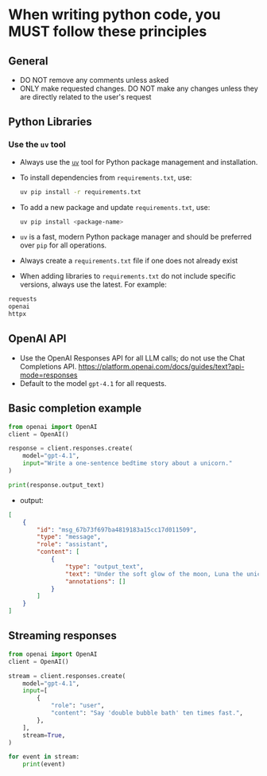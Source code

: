 # When writing python code, you MUST follow these principles

## General

- DO NOT remove any comments unless asked
- ONLY make requested changes. DO NOT make any changes unless they are directly related to the user's request

## Python Libraries

### Use the `uv` tool

- Always use the [`uv`](https://github.com/astral-sh/uv) tool for Python package management and installation.
- To install dependencies from `requirements.txt`, use:
  ```bash
  uv pip install -r requirements.txt
  ```
- To add a new package and update `requirements.txt`, use:
  ```bash
  uv pip install <package-name>
  ```
- `uv` is a fast, modern Python package manager and should be preferred over `pip` for all operations.

- Always create a `requirements.txt` file if one does not already exist
- When adding libraries to `requirements.txt` do not include specific versions, always use the latest. For example:

```requirements.txt
requests
openai
httpx
```

## OpenAI API

- Use the OpenAI Responses API for all LLM calls; do not use the Chat Completions API. <https://platform.openai.com/docs/guides/text?api-mode=responses>
- Default to the model `gpt-4.1` for all requests.

## Basic completion example

```python
from openai import OpenAI
client = OpenAI()

response = client.responses.create(
    model="gpt-4.1",
    input="Write a one-sentence bedtime story about a unicorn."
)

print(response.output_text)
```

- output:

```json
[
    {
        "id": "msg_67b73f697ba4819183a15cc17d011509",
        "type": "message",
        "role": "assistant",
        "content": [
            {
                "type": "output_text",
                "text": "Under the soft glow of the moon, Luna the unicorn danced through fields of twinkling stardust, leaving trails of dreams for every child asleep.",
                "annotations": []
            }
        ]
    }
]
```

## Streaming responses

```python
from openai import OpenAI
client = OpenAI()

stream = client.responses.create(
    model="gpt-4.1",
    input=[
        {
            "role": "user",
            "content": "Say 'double bubble bath' ten times fast.",
        },
    ],
    stream=True,
)

for event in stream:
    print(event)
```
